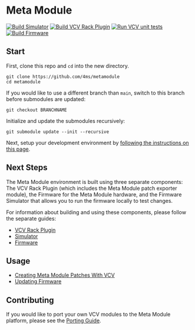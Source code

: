 # Meta Module

[![Build Simulator](https://github.com/4ms/metamodule/actions/workflows/build_simulator.yml/badge.svg)](https://github.com/4ms/metamodule/actions/workflows/build_simulator.yml)
[![Build VCV Rack Plugin](https://github.com/4ms/metamodule/actions/workflows/build_vcv_plugin.yml/badge.svg)](https://github.com/4ms/metamodule/actions/workflows/build_vcv_plugin.yml)
[![Run VCV unit tests](https://github.com/4ms/metamodule/actions/workflows/run_vcv_tests.yml/badge.svg)](https://github.com/4ms/metamodule/actions/workflows/run_vcv_tests.yml)
[![Build Firmware](https://github.com/4ms/metamodule/actions/workflows/build_test_firmware.yml/badge.svg)](https://github.com/4ms/metamodule/actions/workflows/build_test_firmware.yml)

## Start

First, clone this repo and `cd` into the new directory.

```
git clone https://github.com/4ms/metamodule
cd metamodule
```

If you would like to use a different branch than `main`, switch to this branch before submodules are updated:

```
git checkout BRANCHNAME
```

Initialize and update the submodules recursively:

```
git submodule update --init --recursive
```

Next, setup your development environment by [following the instructions on this page](./docs/Setup.md).

## Next Steps

The Meta Module environment is built using three separate components: The VCV Rack Plugin (which includes the Meta Module patch exporter module), the Firmware for the Meta Module hardware, and the Firmware Simulator that allows you to run the firmware locally to test changes.

For information about building and using these components, please follow the separate guides:

- [VCV Rack Plugin](./vcv/README.md)
- [Simulator](./simulator/README.md)
- [Firmware](./firmware/README.md)

## Usage

- [Creating Meta Module Patches With VCV](./docs/BasicVCVPatching.md)
- [Updating Firmware](./docs/user-firmware-update.md)


## Contributing

If you would like to port your own VCV modules to the Meta Module platform, please see the [Porting Guide](./docs/Porting.md).

